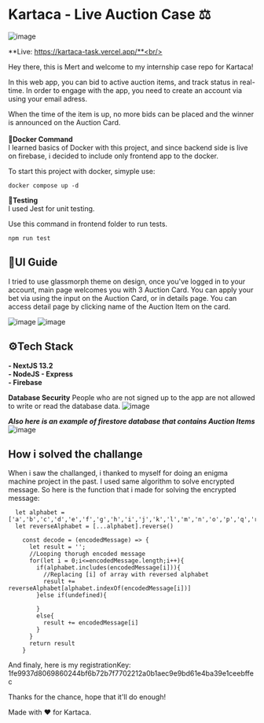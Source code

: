# Kartaca - Live Auction Case ⚖️ 

![image](https://user-images.githubusercontent.com/79616834/227805523-df90c96c-7fb3-497b-87aa-92088b970e38.png)


**Live: https://kartaca-task.vercel.app/**<br/>

 Hey there, this is Mert and welcome to my internship case repo for Kartaca!
 
In this web app, you can bid to active auction items, and track status in real-time. In order to engage with the app, you need to create an account via using your email adress.

When the time of the item is up, no more bids can be placed and the winner is announced on the Auction Card.<br/><br/>
**🐋Docker Command**<br/> 
I learned basics of Docker with this project, and since backend side is live on firebase, i decided to include only frontend app to the docker.

To start this project with docker, simyple use:

``
  docker compose up -d
``

**🧪Testing**<br/> 
I used Jest for unit testing.

Use this command in frontend folder to run tests.

``
  npm run test
``


## 🎨UI Guide

I tried to use glassmorph theme on design, once you've logged in to your account, main page welcomes you with 3 Auction Card. You can apply your bet via using the input on the Auction Card, or in details page. You can access detail page by clicking name of the Auction Item on the card.

![image](https://user-images.githubusercontent.com/79616834/227809589-0769d45a-51e5-4221-a883-cfcae0aaa23f.png)
![image](https://user-images.githubusercontent.com/79616834/227812387-de73e8b5-1504-42bf-aaa4-c99c949ecae4.png)

## ⚙️Tech Stack


**- NextJS 13.2**<br/>
**- NodeJS - Express**<br/>
**- Firebase**<br/>

**Database Security**
People who are not signed up to the app are not allowed to write or read the database data.
![image](https://user-images.githubusercontent.com/79616834/227814579-a134eb60-a053-4775-a6d0-b894860ae982.png)

***Also here is an example of firestore database that contains Auction Items***
![image](https://user-images.githubusercontent.com/79616834/227819962-62a619a8-e887-4600-9aac-bf9b760417d9.png)

## How i solved the challange

When i saw the challanged, i thanked to myself for doing an enigma machine project in the past. I used same algorithm to solve encrypted message. So here is the function that i made for solving the encrypted message:

```
  let alphabet = ['a','b','c','d','e','f','g','h','i','j','k','l','m','n','o','p','q','r','s','t','u','v','w','x','y','z']
  let reverseAlphabet = [...alphabet].reverse()
    
    const decode = (encodedMessage) => {
      let result = '';
      //Looping thorugh encoded message
      for(let i = 0;i<=encodedMessage.length;i++){
        if(alphabet.includes(encodedMessage[i])){
          //Replacing [i] of array with reversed alphabet
          result += reverseAlphabet[alphabet.indexOf(encodedMessage[i])]
        }else if(undefined){
          
        }
        else{
          result += encodedMessage[i]
        }
      }
      return result
    }
```
And finaly, here is my registrationKey: 1fe9937d8069860244bf6b72b7f7702212a0b1aec9e9bd61e4ba39e1ceebffec


Thanks for the chance, hope that it'll do enough!

Made with ❤️ for Kartaca.
